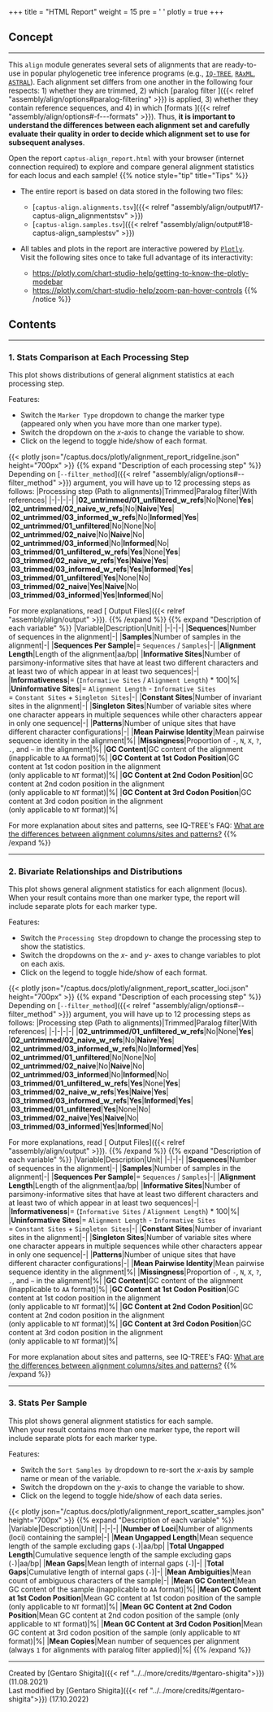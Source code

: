 +++
title = "HTML Report"
weight = 15
pre = '<i class="fas fa-chart-bar"></i> '
plotly = true
+++

## Concept

---
This `align` module generates several sets of alignments that are ready-to-use in popular phylogenetic tree inference programs (e.g., [`IQ-TREE`](http://www.iqtree.org), [`RAxML`](https://cme.h-its.org/exelixis/web/software/raxml), [`ASTRAL`](https://github.com/smirarab/ASTRAL)).
Each alignment set differs from one another in the following four respects: 1) whether they are trimmed, 2) which [paralog filter <i class="fas fa-question-circle fa-sm"></i>]({{< relref "assembly/align/options#paralog-filtering" >}}) is applied, 3) whether they contain reference sequences, and 4) in which [formats <i class="fas fa-question-circle fa-sm"></i>]({{< relref "assembly/align/options#-f---formats" >}}).
Thus, **it is important to understand the differences between each alignment set and carefully evaluate their quality in order to decide which alignment set to use for subsequent analyses**.

Open the report `captus-align_report.html` with your browser (internet connection required) to explore and compare general alignment statistics for each locus and each sample!
{{% notice style="tip" title="Tips" %}}

- The entire report is based on data stored in the following two files:
  - [`captus-align.alignments.tsv`]({{< relref "assembly/align/output#17-captus-align_alignmentstsv" >}})
  - [`captus-align.samples.tsv`]({{< relref "assembly/align/output#18-captus-align_samplestsv" >}})
- All tables and plots in the report are interactive powered by [`Plotly`](https://plotly.com/python).  
Visit the following sites once to take full advantage of its interactivity:

  - <https://plotly.com/chart-studio-help/getting-to-know-the-plotly-modebar>
  - <https://plotly.com/chart-studio-help/zoom-pan-hover-controls>
{{% /notice %}}

## Contents

---

### 1. Stats Comparison at Each Processing Step

This plot shows distributions of general alignment statistics at each processing step.

Features:

- Switch the `Marker Type` dropdown to change the marker type<br>(appeared only when you have more than one marker type).
- Switch the dropdown on the *x*-axis to change the variable to show.
- Click on the legend to toggle hide/show of each format.

{{< plotly json="/captus.docs/plotly/alignment_report_ridgeline.json" height="700px" >}}
{{% expand "Description of each processing step" %}}
Depending on [`--filter_method`]({{< relref "assembly/align/options#--filter_method" >}}) argument, you will have up to 12 processing steps as follows:
|Processing step (Path to alignments)|Trimmed|Paralog filter|With references|
|-|-|-|-|
|**02_untrimmed/01_unfiltered_w_refs**|No|None|**Yes**|
|**02_untrimmed/02_naive_w_refs**|No|**Naive**|**Yes**|
|**02_untrimmed/03_informed_w_refs**|No|**Informed**|**Yes**|
|**02_untrimmed/01_unfiltered**|No|None|No|
|**02_untrimmed/02_naive**|No|**Naive**|No|
|**02_untrimmed/03_informed**|No|**Informed**|No|
|**03_trimmed/01_unfiltered_w_refs**|**Yes**|None|**Yes**|
|**03_trimmed/02_naive_w_refs**|**Yes**|**Naive**|**Yes**|
|**03_trimmed/03_informed_w_refs**|**Yes**|**Informed**|**Yes**|
|**03_trimmed/01_unfiltered**|**Yes**|None|No|
|**03_trimmed/02_naive**|**Yes**|**Naive**|No|
|**03_trimmed/03_informed**|**Yes**|**Informed**|No|

For more explanations, read [<i class="fab fa-readme"></i> Output Files]({{< relref "assembly/align/output" >}}).
{{% /expand %}}
{{% expand "Description of each variable" %}}
|Variable|Description|Unit|
|-|-|-|
|**Sequences**|Number of sequences in the alignment|-|
|**Samples**|Number of samples in the alignment|-|
|**Sequences Per Sample**|= `Sequences` / `Samples`|-|
|**Alignment Length**|Length of the alignment|aa/bp|
|**Informative Sites**|Number of parsimony-informative sites that have at least two different characters and at least two of which appear in at least two sequences|-|
|**Informativeness**|= (`Informative Sites` / `Alignment Length`) * 100|%|
|**Uninformative Sites**|= `Alignment Length` - `Informative Sites`<br>= `Constant Sites` + `Singleton Sites`|-|
|**Constant Sites**|Number of invariant sites in the alignment|-|
|**Singleton Sites**|Number of variable sites where one character appears in multiple sequences while other characters appear in only one sequence|-|
|**Patterns**|Number of unique sites that have different character configurations|-|
|**Mean Pairwise Identity**|Mean pairwise sequence identity in the alignment|%|
|**Missingness**|Proportion of `-`, `N`, `X`, `?`, `.`, and `~` in the alignment|%|
|**GC Content**|GC content of the alignment (inapplicable to `AA` format)|%|
|**GC Content at 1st Codon Position**|GC content at 1st codon position in the alignment<br>(only applicable to `NT` format)|%|
|**GC Content at 2nd Codon Position**|GC content at 2nd codon position in the alignment<br>(only applicable to `NT` format)|%|
|**GC Content at 3rd Codon Position**|GC content at 3rd codon position in the alignment<br>(only applicable to `NT` format)|%|

For more explanation about sites and patterns, see IQ-TREE's FAQ: [<i class="fas fa-question-circle"></i> What are the differences between alignment columns/sites and patterns?](http://www.iqtree.org/doc/Frequently-Asked-Questions#how-does-iq-tree-treat-identical-sequences)
{{% /expand %}}

---

### 2. Bivariate Relationships and Distributions

This plot shows general alignment statistics for each alignment (locus).  
When your result contains more than one marker type, the report will include separate plots for each marker type.

Features:

- Switch the `Processing Step` dropdown to change the processing step to show the statistics.
- Switch the dropdowns on the *x*- and *y*- axes to change variables to plot on each axis.
- Click on the legend to toggle hide/show of each format.

{{< plotly json="/captus.docs/plotly/alignment_report_scatter_loci.json" height="700px" >}}
{{% expand "Description of each processing step" %}}
Depending on [`--filter_method`]({{< relref "assembly/align/options#--filter_method" >}}) argument, you will have up to 12 processing steps as follows:
|Processing step (Path to alignments)|Trimmed|Paralog filter|With references|
|-|-|-|-|
|**02_untrimmed/01_unfiltered_w_refs**|No|None|**Yes**|
|**02_untrimmed/02_naive_w_refs**|No|**Naive**|**Yes**|
|**02_untrimmed/03_informed_w_refs**|No|**Informed**|**Yes**|
|**02_untrimmed/01_unfiltered**|No|None|No|
|**02_untrimmed/02_naive**|No|**Naive**|No|
|**02_untrimmed/03_informed**|No|**Informed**|No|
|**03_trimmed/01_unfiltered_w_refs**|**Yes**|None|**Yes**|
|**03_trimmed/02_naive_w_refs**|**Yes**|**Naive**|**Yes**|
|**03_trimmed/03_informed_w_refs**|**Yes**|**Informed**|**Yes**|
|**03_trimmed/01_unfiltered**|**Yes**|None|No|
|**03_trimmed/02_naive**|**Yes**|**Naive**|No|
|**03_trimmed/03_informed**|**Yes**|**Informed**|No|

For more explanations, read [<i class="fab fa-readme"></i> Output Files]({{< relref "assembly/align/output" >}}).
{{% /expand %}}
{{% expand "Description of each variable" %}}
|Variable|Description|Unit|
|-|-|-|
|**Sequences**|Number of sequences in the alignment|-|
|**Samples**|Number of samples in the alignment|-|
|**Sequences Per Sample**|= `Sequences` / `Samples`|-|
|**Alignment Length**|Length of the alignment|aa/bp|
|**Informative Sites**|Number of parsimony-informative sites that have at least two different characters and at least two of which appear in at least two sequences|-|
|**Informativeness**|= (`Informative Sites` / `Alignment Length`) * 100|%|
|**Uninformative Sites**|= `Alignment Length` - `Informative Sites`<br>= `Constant Sites` + `Singleton Sites`|-|
|**Constant Sites**|Number of invariant sites in the alignment|-|
|**Singleton Sites**|Number of variable sites where one character appears in multiple sequences while other characters appear in only one sequence|-|
|**Patterns**|Number of unique sites that have different character configurations|-|
|**Mean Pairwise Identity**|Mean pairwise sequence identity in the alignment|%|
|**Missingness**|Proportion of `-`, `N`, `X`, `?`, `.`, and `~` in the alignment|%|
|**GC Content**|GC content of the alignment (inapplicable to `AA` format)|%|
|**GC Content at 1st Codon Position**|GC content at 1st codon position in the alignment<br>(only applicable to `NT` format)|%|
|**GC Content at 2nd Codon Position**|GC content at 2nd codon position in the alignment<br>(only applicable to `NT` format)|%|
|**GC Content at 3rd Codon Position**|GC content at 3rd codon position in the alignment<br>(only applicable to `NT` format)|%|

For more explanation about sites and patterns, see IQ-TREE's FAQ: [<i class="fas fa-question-circle"></i> What are the differences between alignment columns/sites and patterns?](http://www.iqtree.org/doc/Frequently-Asked-Questions#how-does-iq-tree-treat-identical-sequences)
{{% /expand %}}

---

### 3. Stats Per Sample

This plot shows general alignment statistics for each sample.  
When your result contains more than one marker type, the report will include separate plots for each marker type.

Features:

- Switch the `Sort Samples by` dropdown to re-sort the *x*-axis by sample name or mean of the variable.
- Switch the dropdown on the *y*-axis to change the variable to show.
- Click on the legend to toggle hide/show of each data series.

{{< plotly json="/captus.docs/plotly/alignment_report_scatter_samples.json" height="700px" >}}
{{% expand "Description of each variable" %}}
|Variable|Description|Unit|
|-|-|-|
|**Number of Loci**|Number of alignments (loci) containing the sample|-|
|**Mean Ungapped Length**|Mean sequence length of the sample excluding gaps (`-`)|aa/bp|
|**Total Ungapped Length**|Cumulative sequence length of the sample excluding gaps (`-`)|aa/bp|
|**Mean Gaps**|Mean length of internal gaps (`-`)|-|
|**Total Gaps**|Cumulative length of internal gaps (`-`)|-|
|**Mean Ambiguities**|Mean count of ambiguous characters of the sample|-|
|**Mean GC Content**|Mean GC content of the sample (inapplicable to `AA` format)|%|
|**Mean GC Content at 1st Codon Position**|Mean GC content at 1st codon position of the sample (only applicable to `NT` format)|%|
|**Mean GC Content at 2nd Codon Position**|Mean GC content at 2nd codon position of the sample (only applicable to `NT` format)|%|
|**Mean GC Content at 3rd Codon Position**|Mean GC content at 3rd codon position of the sample (only applicable to `NT` format)|%|
|**Mean Copies**|Mean number of sequences per alignment (always `1` for alignments with paralog filter applied)|%|
{{% /expand %}}

---
Created by [Gentaro Shigita]({{< ref "../../more/credits/#gentaro-shigita">}}) (11.08.2021)  
Last modified by [Gentaro Shigita]({{< ref "../../more/credits/#gentaro-shigita">}}) (17.10.2022)
